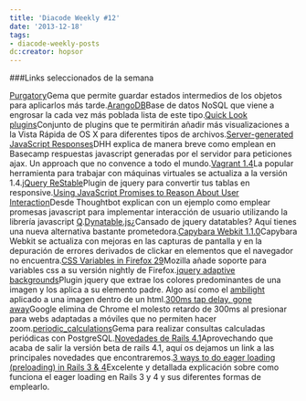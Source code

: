 ```yaml
---
title: 'Diacode Weekly #12'
date: '2013-12-18'
tags:
- diacode-weekly-posts
dc:creator: hopsor
---
```


###Links seleccionados de la semana


[Purgatory](http://www.financeit.ca/developit/blog/2013/12/06/introducing-purgatory/)Gema que permite guardar estados intermedios de los objetos para aplicarlos más tarde.[ArangoDB](http://arangodb.org/)Base de datos NoSQL que viene a engrosar la cada vez más poblada lista de este tipo.[Quick Look plugins](https://github.com/sindresorhus/quick-look-plugins)Conjunto de plugins que te permitirán añadir más visualizaciones a la Vista Rápida de OS X para diferentes tipos de archivos.[Server-generated JavaScript Responses](https://37signals.com/svn/posts/3697-server-generated-javascript-responses)DHH explica de manera breve como emplean en Basecamp respuestas javascript generadas por el servidor para peticiones ajax. Un 
approach que no convence a todo el mundo.[Vagrant 1.4](http://www.vagrantup.com/blog/vagrant-1-4.html)La popular herramienta para trabajar con máquinas virtuales se actualiza a la versión 1.4.[jQuery ReStable](https://github.com/micc83/ReStable)Plugin de jquery para convertir tus tablas en responsive.[Using JavaScript Promises to Reason About User Interaction](http://robots.thoughtbot.com/using-javascript-promises-to-reason-about-user-interaction/)Desde Thoughtbot explican con un ejemplo como emplear promesas javascript para implementar interacción de usuario utilizando la librería javascript 
[Q](https://github.com/kriskowal/q).[Dynatable.js](http://www.dynatable.com/)¿Cansado de jquery datatables? Aquí tienes una nueva alternativa bastante prometedora.[Capybara Webkit 1.1.0](http://robots.thoughtbot.com/capybara-webkit-1-1-0-screenshots-and-better-click-failed-debugging/)Capybara Webkit se actualiza con mejoras en las capturas de pantalla y en la depuración de errores derivados de clickar en elementos que el navegador no encuentra.[CSS Variables in Firefox 29](http://mcc.id.au/blog/2013/12/variables)Mozilla añade soporte para variables css a su versión nightly de Firefox.[jquery adaptive backgrounds](http://briangonzalez.github.io/jquery.adaptive-backgrounds.js/)Plugin jquery que extrae los colores predominantes de una imagen y los aplica a su elemento padre. Algo así como el 
[ambilight](https://www.google.es/search?q=ambilight&espv=210&es_sm=91&source=lnms&tbm=isch&sa=X&ei=h56vUr3NHeuX0AXNnIDACA&ved=0CAkQ_AUoAQ&biw=1363&bih=695) aplicado a una imagen dentro de un html.[300ms tap delay, gone away](http://updates.html5rocks.com/2013/12/300ms-tap-delay-gone-away)Google elimina de Chrome el molesto retardo de 300ms al presionar para webs adaptadas a móviles que no permiten hacer zoom.[periodic_calculations](https://github.com/polmiro/periodic_calculations)Gema para realizar consultas calculadas periódicas con PostgreSQL.[Novedades de Rails 4.1](http://coherence.io/blog/2013/12/17/whats-new-in-rails-4-1.html)Aprovechando que acaba de salir la versión beta de rails 4.1, aquí os dejamos un link a las principales novedades que encontraremos.[3 ways to do eager loading (preloading) in Rails 3 & 4](http://blog.arkency.com/2013/12/rails4-preloading/)Excelente y detallada explicación sobre como funciona el 
eager loading en Rails 3 y 4 y sus diferentes formas de emplearlo.
